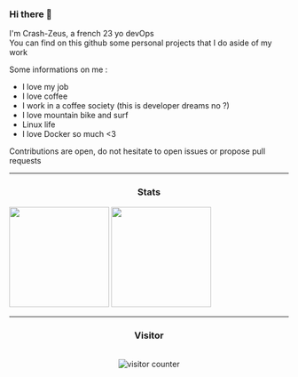 ### Hi there 👋

I'm Crash-Zeus, a french 23 yo devOps <br/>
You can find on this github some personal projects that I do aside of my work <br/>

Some informations on me :
- I love my job
- I love coffee
- I work in a coffee society (this is developer dreams no ?)
- I love mountain bike and surf
- Linux life
- I love Docker so much <3

<!-- Soon : -->
<!-- - Golang -->
<!-- - Kubernetes -->
<!-- - New project : SSH manager gui build in python (debian packaged) -->
<!-- - Sonarqube -->


Contributions are open, do not hesitate to open issues or propose pull requests

---

### <p align="center">Stats</p>
<div>
  <img height="180em" src="https://github-readme-stats-eight-theta.vercel.app/api?username=Crash-Zeus&show_icons=true&theme=react&include_all_commits=true&locale=fr"/>
  <img height="180em" src="https://github-readme-stats-eight-theta.vercel.app/api/top-langs/?username=Crash-Zeus&layout=compact&langs_count=8&theme=react&locale=fr"/>
</div>


<!-- ---
### <p align="center">Skills</p>
<div>
  <div align="center">
    <img alt="Skills" src="./.img/cpt.png" />
  </div>
</div> -->

---
### <p align="center">Visitor</p>
<br>
<div align="center">
  <img alt="visitor counter" src="https://profile-counter.glitch.me/Crash-Zeus/count.svg" />
</div>
